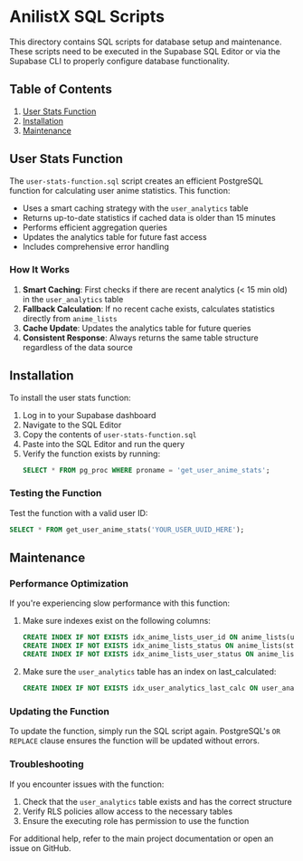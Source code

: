 # AnilistX SQL Scripts

This directory contains SQL scripts for database setup and maintenance. These scripts need to be executed in the Supabase SQL Editor or via the Supabase CLI to properly configure database functionality.

## Table of Contents

1. [User Stats Function](#user-stats-function)
2. [Installation](#installation)
3. [Maintenance](#maintenance)

## User Stats Function

The `user-stats-function.sql` script creates an efficient PostgreSQL function for calculating user anime statistics. This function:

- Uses a smart caching strategy with the `user_analytics` table
- Returns up-to-date statistics if cached data is older than 15 minutes
- Performs efficient aggregation queries
- Updates the analytics table for future fast access
- Includes comprehensive error handling

### How It Works

1. **Smart Caching**: First checks if there are recent analytics (< 15 min old) in the `user_analytics` table
2. **Fallback Calculation**: If no recent cache exists, calculates statistics directly from `anime_lists`
3. **Cache Update**: Updates the analytics table for future queries
4. **Consistent Response**: Always returns the same table structure regardless of the data source

## Installation

To install the user stats function:

1. Log in to your Supabase dashboard
2. Navigate to the SQL Editor
3. Copy the contents of `user-stats-function.sql`
4. Paste into the SQL Editor and run the query
5. Verify the function exists by running:
   ```sql
   SELECT * FROM pg_proc WHERE proname = 'get_user_anime_stats';
   ```

### Testing the Function

Test the function with a valid user ID:

```sql
SELECT * FROM get_user_anime_stats('YOUR_USER_UUID_HERE');
```

## Maintenance

### Performance Optimization

If you're experiencing slow performance with this function:

1. Make sure indexes exist on the following columns:
   ```sql
   CREATE INDEX IF NOT EXISTS idx_anime_lists_user_id ON anime_lists(user_id);
   CREATE INDEX IF NOT EXISTS idx_anime_lists_status ON anime_lists(status);
   CREATE INDEX IF NOT EXISTS idx_anime_lists_user_status ON anime_lists(user_id, status);
   ```

2. Make sure the `user_analytics` table has an index on last_calculated:
   ```sql
   CREATE INDEX IF NOT EXISTS idx_user_analytics_last_calc ON user_analytics(last_calculated);
   ```

### Updating the Function

To update the function, simply run the SQL script again. PostgreSQL's `OR REPLACE` clause ensures the function will be updated without errors.

### Troubleshooting

If you encounter issues with the function:

1. Check that the `user_analytics` table exists and has the correct structure
2. Verify RLS policies allow access to the necessary tables
3. Ensure the executing role has permission to use the function

For additional help, refer to the main project documentation or open an issue on GitHub. 